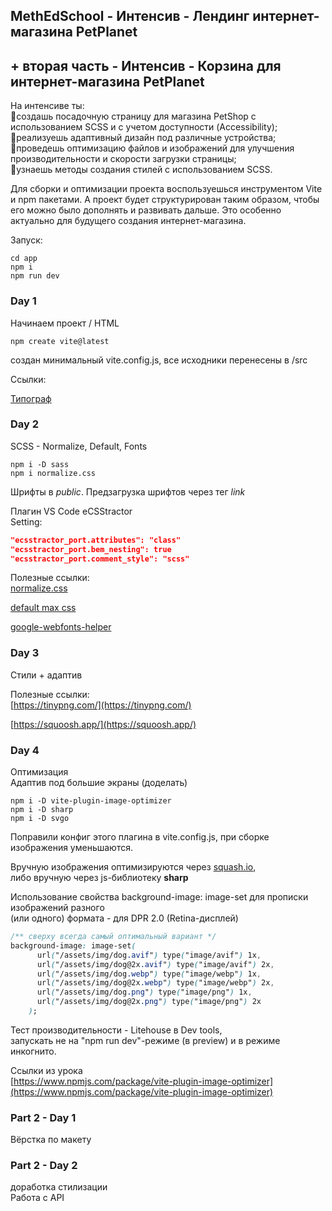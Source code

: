 ## MethEdSchool - Интенсив - Лендинг интернет-магазина PetPlanet
## + вторая часть - Интенсив - Корзина для интернет-магазина PetPlanet

На интенсиве ты:\
🔸создашь посадочную страницу для магазина PetShop с использованием SCSS и с учетом доступности (Accessibility);\
🔸реализуешь адаптивный дизайн под различные устройства;\
🔸проведешь оптимизацию файлов и изображений для улучшения производительности и скорости загрузки страницы;\
🔸узнаешь методы создания стилей с использованием SCSS.

Для сборки и оптимизации проекта  воспользуешься инструментом Vite и npm пакетами. А проект будет структурирован таким образом, чтобы его можно было дополнять и развивать дальше. Это особенно актуально для будущего создания интернет-магазина.

Запуск:
```
cd app
npm i
npm run dev
```


### Day 1
Начинаем проект / HTML
```
npm create vite@latest
```

создан минимальный vite.config.js, все исходники перенесены в /src

Ссылки:

[Типограф](https://www.artlebedev.ru/typograf/)


### Day 2
SCSS - Normalize, Default, Fonts
```
npm i -D sass
npm i normalize.css
```

Шрифты в *public*. Предзагрузка шрифтов через тег *link*

Плагин VS Code eCSStractor\
Setting:
```json
"ecsstractor_port.attributes": "class"
"ecsstractor_port.bem_nesting": true
"ecsstractor_port.comment_style": "scss"
```
Полезные ссылки:\
[normalize.css](https://necolas.github.io/normalize.css/)

[default max css](https://codepen.io/Quper/pen/GRRZzWy)

[google-webfonts-helper](https://gwfh.mranftl.com/fonts)


### Day 3
Стили + адаптив

Полезные ссылки:\
[https://tinypng.com/](https://tinypng.com/)

[https://squoosh.app/](https://squoosh.app/)


### Day 4
Оптимизация\
Адаптив под большие экраны (доделать)

```
npm i -D vite-plugin-image-optimizer
npm i -D sharp
npm i -D svgo
```
Поправили конфиг этого плагина в vite.config.js, при сборке изображения уменьшаются.

Вручную изображения оптимизируются через [squash.io](https://squoosh.app/),\
либо вручную через js-библиотеку **sharp**

Использование свойства background-image: image-set для прописки изображений разного\
(или одного) формата - для DPR 2.0 (Retina-дисплей) 
```css
/** сверху всегда самый оптимальный вариант */
background-image: image-set(
      url("/assets/img/dog.avif") type("image/avif") 1x,
      url("/assets/img/dog@2x.avif") type("image/avif") 2x,
      url("/assets/img/dog.webp") type("image/webp") 1x,
      url("/assets/img/dog@2x.webp") type("image/webp") 2x,
      url("/assets/img/dog.png") type("image/png") 1x,
      url("/assets/img/dog@2x.png") type("image/png") 2x
    );
```

Тест производительности - Litehouse в Dev tools,\
запускать не на "npm run dev"-режиме (в preview) и в режиме инкогнито.


Ссылки из урока\
[https://www.npmjs.com/package/vite-plugin-image-optimizer](https://www.npmjs.com/package/vite-plugin-image-optimizer)

### Part 2 - Day 1
Вёрстка по макету

### Part 2 - Day 2
доработка стилизации\
Работа с API